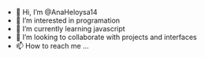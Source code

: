 - 👋 Hi, I’m @AnaHeloysa14
- 👀 I’m interested in programation
- 🌱 I’m currently learning javascript
- 💞️ I’m looking to collaborate  with projects and interfaces
- 📫 How to reach me ...

<!---
AnaHeloysa14/AnaHeloysa14 is a ✨ special ✨ repository because its `README.md` (this file) appears on your GitHub profile.
You can click the Preview link to take a look at your changes.
--->

